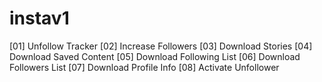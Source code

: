 # instav1
[01] Unfollow Tracker  [02] Increase Followers  [03] Download Stories  [04] Download Saved Content  [05] Download Following List  [06] Download Followers List  [07] Download Profile Info  [08] Activate Unfollower
